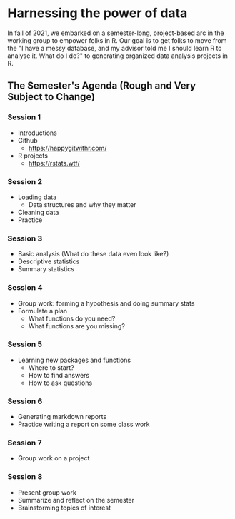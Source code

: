 # Harnessing the power of data
In fall of 2021, we embarked on a semester-long, project-based arc in the working group to empower folks in R. Our goal is to get folks to move from the "I have a messy database, and my advisor told me I should learn R to analyse it. What do I do?" to generating organized data analysis projects in R.

## The Semester's Agenda (Rough and Very Subject to Change)

### Session 1
* Introductions
* Github
    + https://happygitwithr.com/
* R projects
   + https://rstats.wtf/

### Session 2
* Loading data
   + Data structures and why they matter
* Cleaning data
* Practice

### Session 3
* Basic analysis (What do these data even look like?)
* Descriptive statistics
* Summary statistics

### Session 4
* Group work: forming a hypothesis and doing summary stats
* Formulate a plan
    + What functions do you need?
    + What functions are you missing?

### Session 5
* Learning new packages and functions
    + Where to start?
    + How to find answers
    + How to ask questions

### Session 6
* Generating markdown reports
* Practice writing a report on some class work 

### Session 7
* Group work on a project

### Session 8 
* Present group work
* Summarize and reflect on the semester
* Brainstorming topics of interest


